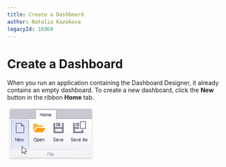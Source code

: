 ```yaml
---
title: Create a Dashboard
author: Natalia Kazakova
legacyId: 16968
---
```

# Create a Dashboard
When you run an application containing the Dashboard Designer, it already contains an empty dashboard. To create a new dashboard, click the **New** button in the ribbon **Home** tab.

![NewDashboard_RunTime](../../images/img22537.png)